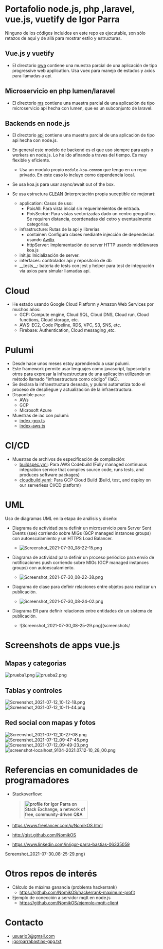 # Portafolio node.js, php ,laravel, vue.js, vuetify de Igor Parra

Ninguno de los códigos incluidos en este repo es ejecutable, son sólo retazos de aquí y de allá para mostrar estilo y estructuras.

## Vue.js y vuetify

- El directorio [pwa](pwa) contiene una muestra parcial de una aplicación de tipo progressive web application. Usa vuex para manejo de estados y axios para llamadas a api.

## Microservicio en php lumen/laravel

- El directorio [ms](ms) contiene una muestra parcial de una aplicación de tipo microservicio api hecha con lumen, que es un subconjunto de laravel.

## Backends en node.js

- El directorio [api](api) contiene una muestra parcial de una aplicación de tipo api hecha con node.js.

- En general este modelo de backend es el que uso siempre para apis o workers en node.js. Lo he ido afinando a traves del tiempo. Es muy flexible y eficiente.
  - Usa un modulo propio `module-koa-common` que tengo en un repo privado. En este caso lo incluyo como dependencia local.
- Se usa koa.js para usar async/await out of the box. 
- Se usa estructura [CLEAN](https://www.freecodecamp.org/news/a-quick-introduction-to-clean-architecture-990c014448d2/) (interpretación propia suceptible de mejorar):
  - application: Casos de uso:
    - PoisAll: Para vista inicial sin requerimeientos de entrada.
    - PoisSector: Para vistas sectorizadas dado un centro geográfico. Se requiren distancia, coordenadas del cetro y eventualmente categorias.
  - infrastructure: Rutas de la api y librerias 
    - container: Configura clases mediante injección de dependecias usando [Awilix](https://www.npmjs.com/package/awilix)
    - httpServer: Implementación de server HTTP usando middlewares koa.js
  - init.js: Inicialización de server.
  - interfaces: controlador api y repositorio de db
  - \_\_tests__: bateria de tests con jest y helper para test de integración via axios para simular llamadas api.

# Cloud
- He estado usando Google Cloud Platform y Amazon Web Services por muchos años:
  - GCP: Compute engine, Cloud SQL, Cloud DNS, Cloud run, Cloud functions, Cloud storage, etc.
  - AWS: EC2, Code Pipeline, RDS, VPC, S3, SNS, etc.
  - Firebase: Authentication, Cloud messaging ,etc.

# Pulumi 

- Desde hace unos meses estoy aprendiendo a usar pulumi.
- Este framework permite usar lenguajes como javascript, typescript y otros para expresar la infraestructura de una aplicación utilizando un método llamado "infraestructura como código" (IaC).
- Se declara la infraestructura deseada, y pulumi automatiza todo el proceso de despliegue y actualización de la infraestructura. 
- Disponible para:
  - AWs
  - GCP
  - Microsoft Azure
- Muestras de iac con pulumi:
  - [index-gcp.ts](pulumi/index-gcp.ts)
  - [index-aws.ts](pulumi/index-aws.ts)

# CI/CD

- Muestras de archivos de especificación de compilación:
  - [buildspec.yml](ci-cd/buildspec.yml): Para AWS Codebuild (Fully managed continuous integration service that compiles source code, runs tests, and produces software packages)
  - [cloudbuild.yaml](ci-cd/cloudbuild.yaml): Para GCP Cloud Build (Build, test, and deploy on our serverless CI/CD platform)

# UML
Uso de diagramas UML en la etapa de análisis y diseño:


- Diagrama de actividad para definir un microservicio para Server Sent Events (sse) corriendo sobre MIGs (GCP managed instances groups) con autoescalamiento y un HTTPS Load Balancer.
  - ![Screenshot_2021-07-30_08-22-15.png](screenshots/Screenshot_2021-07-30_08-22-15.png)

- Diagrama de actividad para definir un proceso periódico para envío de notificaciones push corriendo sobre MIGs (GCP managed instances groups) con autoescalamiento. 
  - ![Screenshot_2021-07-30_08-22-38.png](screenshots/Screenshot_2021-07-30_08-22-38.png)

- Diagrama de clase para definir relaciones entre objetos para realizar un publicación.
  - ![Screenshot_2021-07-30_08-24-02.png](screenshots/Screenshot_2021-07-30_08-24-02.png)

- Diagrama ER para definir relaciones entre entidades de un sistema de publicación.
  - ![Screenshot_2021-07-30_08-25-29.png](screenshots/
# Screenshots de apps vue.js

## Mapas y categorias
![prueba1.png](screenshots/prueba1.png)
![prueba2.png](screenshots/prueba2.png)

## Tablas y controles
![Screenshot_2021-07-12_10-12-18.png](screenshots/Screenshot_2021-07-12_10-12-18.png)
![Screenshot_2021-07-12_10-11-44.png](screenshots/Screenshot_2021-07-12_10-11-44.png)

## Red social con mapas y fotos
![Screenshot_2021-07-12_10-27-08.png](screenshots/Screenshot_2021-07-12_10-27-08.png)
![Screenshot_2021-07-12_09-47-45.png](screenshots/Screenshot_2021-07-12_09-47-45.png)
![Screenshot_2021-07-12_09-49-23.png](screenshots/Screenshot_2021-07-12_09-49-23.png)
![screenshot-localhost_9104-2021.07.12-10_28_00.png](screenshots/screenshot-localhost_9104-2021.07.12-10_28_00.png)

# Referencias en comunidades de programadores

* Stackoverflow:
  > <a href="https://stackoverflow.com/users/333061/igor-parra?tab=topactivity"><img src="https://stackexchange.com/users/flair/132394.png" width="208" height="58" alt="profile for Igor Parra on Stack Exchange, a network of free, community-driven Q&amp;A sites" title="profile for Igor Parra on Stack Exchange, a network of free, community-driven Q&amp;A sites"></a>

* https://www.freelancer.com/u/NomikOS.html
* http://gist.github.com/NomikOS
* https://www.linkedin.com/in/igor-parra-bastias-06335059

Screenshot_2021-07-30_08-25-29.png)

# Otros repos de interés

- Cálculo de máxima ganancia (problema hackerrank)
  - https://github.com/NomikOS/hackerrank-maximum-profit
- Ejemplo de conección a servidor mqtt en node.js 
  - https://github.com/NomikOS/ejemplo-mqtt-client

# Contacto

- usuario3@gmail.com
- [igorparrabastias-gpg.txt](igorparrabastias-gpg.txt)
